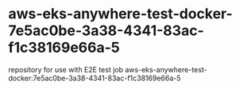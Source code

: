 # aws-eks-anywhere-test-docker-7e5ac0be-3a38-4341-83ac-f1c38169e66a-5
repository for use with E2E test job aws-eks-anywhere-test-docker:7e5ac0be-3a38-4341-83ac-f1c38169e66a-5

